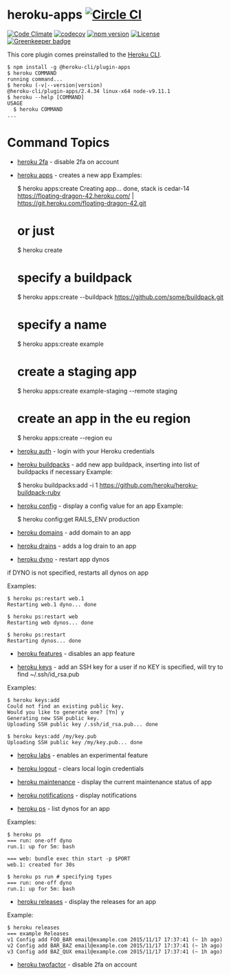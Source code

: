 heroku-apps [![Circle CI](https://circleci.com/gh/heroku/heroku-apps.svg?style=svg)](https://circleci.com/gh/heroku/heroku-apps)
===========

[![Code Climate](https://codeclimate.com/github/heroku/heroku-apps/badges/gpa.svg)](https://codeclimate.com/github/heroku/heroku-apps)
[![codecov](https://codecov.io/gh/heroku/heroku-apps/branch/master/graph/badge.svg)](https://codecov.io/gh/heroku/heroku-apps)
[![npm version](https://badge.fury.io/js/heroku-apps.svg)](https://badge.fury.io/js/heroku-apps)
[![License](https://img.shields.io/github/license/heroku/heroku-apps.svg)](https://github.com/heroku/heroku-apps/blob/master/LICENSE)
[![Greenkeeper badge](https://badges.greenkeeper.io/heroku/heroku-apps.svg)](https://greenkeeper.io/)

This core plugin comes preinstalled to the [Heroku CLI](https://cli.heroku.com).

<!-- usage -->
```sh-session
$ npm install -g @heroku-cli/plugin-apps
$ heroku COMMAND
running command...
$ heroku (-v|--version|version)
@heroku-cli/plugin-apps/2.4.34 linux-x64 node-v9.11.1
$ heroku --help [COMMAND]
USAGE
  $ heroku COMMAND
...
```
<!-- usagestop -->
<!-- commands -->
# Command Topics

* [heroku 2fa](docs/2fa.md) - disable 2fa on account

* [heroku apps](docs/apps.md) - creates a new app
Examples:

    $ heroku apps:create
    Creating app... done, stack is cedar-14
    https://floating-dragon-42.heroku.com/ | https://git.heroku.com/floating-dragon-42.git

    # or just
    $ heroku create

    # specify a buildpack
    $ heroku apps:create --buildpack https://github.com/some/buildpack.git

    # specify a name
    $ heroku apps:create example

    # create a staging app
    $ heroku apps:create example-staging --remote staging

    # create an app in the eu region
    $ heroku apps:create --region eu
 
* [heroku auth](docs/auth.md) - login with your Heroku credentials

* [heroku buildpacks](docs/buildpacks.md) - add new app buildpack, inserting into list of buildpacks if necessary
Example:

     $ heroku buildpacks:add -i 1 https://github.com/heroku/heroku-buildpack-ruby

* [heroku config](docs/config.md) - display a config value for an app
Example:

    $ heroku config:get RAILS_ENV
    production
 
* [heroku domains](docs/domains.md) - add domain to an app

* [heroku drains](docs/drains.md) - adds a log drain to an app

* [heroku dyno](docs/dyno.md) - restart app dynos

if DYNO is not specified, restarts all dynos on app

Examples:

    $ heroku ps:restart web.1
    Restarting web.1 dyno... done

    $ heroku ps:restart web
    Restarting web dynos... done

    $ heroku ps:restart
    Restarting dynos... done

* [heroku features](docs/features.md) - disables an app feature

* [heroku keys](docs/keys.md) - add an SSH key for a user
if no KEY is specified, will try to find ~/.ssh/id_rsa.pub

Examples:

    $ heroku keys:add
    Could not find an existing public key.
    Would you like to generate one? [Yn] y
    Generating new SSH public key.
    Uploading SSH public key /.ssh/id_rsa.pub... done

    $ heroku keys:add /my/key.pub
    Uploading SSH public key /my/key.pub... done

* [heroku labs](docs/labs.md) - enables an experimental feature

* [heroku logout](docs/logout.md) - clears local login credentials

* [heroku maintenance](docs/maintenance.md) - display the current maintenance status of app

* [heroku notifications](docs/notifications.md) - display notifications

* [heroku ps](docs/ps.md) - list dynos for an app

Examples:

    $ heroku ps
    === run: one-off dyno
    run.1: up for 5m: bash
    
    === web: bundle exec thin start -p $PORT
    web.1: created for 30s
    
    $ heroku ps run # specifying types
    === run: one-off dyno
    run.1: up for 5m: bash
* [heroku releases](docs/releases.md) - display the releases for an app

Example:

    $ heroku releases
    === example Releases
    v1 Config add FOO_BAR email@example.com 2015/11/17 17:37:41 (~ 1h ago)
    v2 Config add BAR_BAZ email@example.com 2015/11/17 17:37:41 (~ 1h ago)
    v3 Config add BAZ_QUX email@example.com 2015/11/17 17:37:41 (~ 1h ago)
* [heroku twofactor](docs/twofactor.md) - disable 2fa on account

<!-- commandsstop -->
